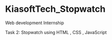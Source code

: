 # KiasoftTech_Stopwatch
Web development Internship

Task 2: Stopwatch
using HTML , CSS , JavaScript
